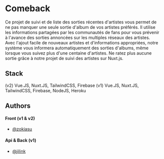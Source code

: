# Comeback

Ce projet de suivi et de liste des sorties récentes d'artistes vous permet de ne pas manquer une seule sortie d'album de vos artistes préférés. Il utilise les informations partagées par les communautés de fans pour vous prévenir à l'avance des sorties annoncées sur les multiples réseaux des artistes. Avec l'ajout facile de nouveaux artistes et d'informations appropriées, notre système vous informera automatiquement des sorties d'albums, même lorsque vous suivez plus d'une centaine d'artistes. Ne ratez plus aucune sortie grâce à notre projet de suivi des artistes sur Nuxt.js.

## Stack
(v2) Vue.JS, Nuxt.JS, TailwindCSS, Firebase
(v1) Vue.JS, Nuxt.JS, TailwindCSS, Firebase, NodeJS, Heroku

## Authors
#### Front (v1 & v2)
- [@zokiasu](https://github.com/zokiasu)
#### Api & Back (v1)
- [@jilink](https://github.com/jilink)
